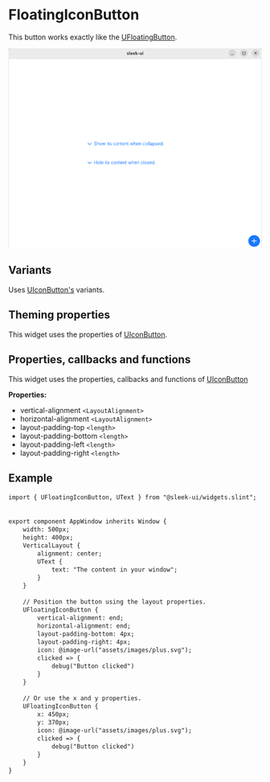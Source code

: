 
# FloatingIconButton
This button works exactly like the [UFloatingButton](floating-button.md).  

![floating-button presentation](images/floating-icon-button.png)

## Variants
Uses [UIconButton's](icon-button.md) variants.

## Theming properties
This widget uses the properties of [UIconButton](button.md).

## Properties, callbacks and functions
This widget uses the properties, callbacks and functions of [UIconButton](button.md)

**Properties:**
- vertical-alignment `<LayoutAlignment>`
- horizontal-alignment `<LayoutAlignment>`
- layout-padding-top `<length>`
- layout-padding-bottom `<length>`
- layout-padding-left `<length>`
- layout-padding-right `<length>`

## Example
```slint
import { UFloatingIconButton, UText } from "@sleek-ui/widgets.slint";


export component AppWindow inherits Window {
	width: 500px;
	height: 400px;
	VerticalLayout {
		alignment: center;
		UText {
			text: "The content in your window";
		}
	}

	// Position the button using the layout properties.
	UFloatingIconButton {
        vertical-alignment: end;
        horizontal-alignment: end;
		layout-padding-bottom: 4px;
		layout-padding-right: 4px;
		icon: @image-url("assets/images/plus.svg");
		clicked => {
			debug("Button clicked")
		}
	}

	// Or use the x and y properties.
	UFloatingIconButton {
		x: 450px;
		y: 370px;
		icon: @image-url("assets/images/plus.svg");
		clicked => {
			debug("Button clicked")
		}
	}
}
```